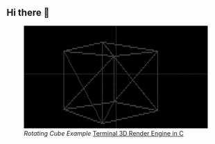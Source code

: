 ## Hi there 👋
<figure>
  <img src="rotating_cube.gif" alt="Rotating Cube Example">
  <figcaption><em>Rotating Cube Example</em> <a href="https://github.com/SafetImamovic/terminal-3d-render-engine">Terminal 3D Render Engine in C</a></figcaption>
</figure>
<!--
**SafetImamovic/SafetImamovic** is a ✨ _special_ ✨ repository because its `README.md` (this file) appears on your GitHub profile.

Here are some ideas to get you started:

- 🔭 I’m currently working on ...
- 🌱 I’m currently learning ...
- 👯 I’m looking to collaborate on ...
- 🤔 I’m looking for help with ...
- 💬 Ask me about ...
- 📫 How to reach me: ...
- 😄 Pronouns: ...
- ⚡ Fun fact: ...
-->
